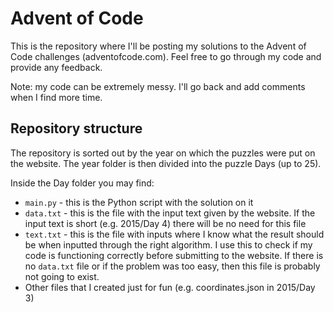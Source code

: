 # Advent of Code

This is the repository where I'll be posting my solutions to the Advent of Code challenges (adventofcode.com). Feel free to go through my code and provide any feedback.

Note: my code can be extremely messy. I'll go back and add comments when I find more time.

## Repository structure

The repository is sorted out by the year on which the puzzles were put on the website. The year folder is then divided into the puzzle Days (up to 25). 

Inside the Day folder you may find:
- `main.py` - this is the Python script with the solution on it
- `data.txt` - this is the file with the input text given by the website. If the input text is short (e.g. 2015/Day 4) there will be no need for this file
- `text.txt` - this is the file with inputs where I know what the result should be when inputted through the right algorithm. I use this to check if my code is functioning correctly before submitting to the website. If there is no `data.txt` file or if the problem was too easy, then this file is probably not going to exist. 
- Other files that I created just for fun (e.g. coordinates.json in 2015/Day 3)